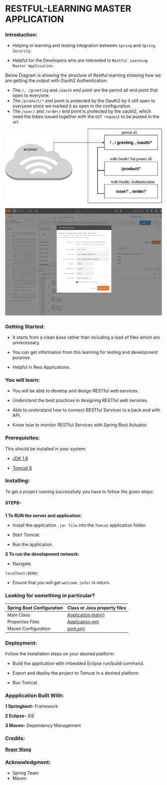 
# RESTFUL-LEARNING MASTER APPLICATION

### Introduction:
- Helping in learning and testing integration between `Spring` and `Spring Security`.

- Helpful for the Developers who are interested in `Restful Learning Master Application`.

Below Diagram is showing the structure of Restful learning showing how we are getting the output with Oauth2 Authentication:
- The `/, /greeting` and `/oauth` end point are the permit all end point that open to everyone.
- The `/product/*` end point is protected by the Oauth2 by it still open to everyone since we marked it as open in the configuration.
- The `/user/` and `/order/` end point is protected by the oauth2, which need the token issued together with the `GET request` to be posted in the url.

![Diagram](RogerRestful.png)


![Diagram](Screenshot%20from%202018-01-15%2020-52-11.png)

### Getting Started:

- It starts from a clean base rather than including a load of files which are unnecessary.

- You can get information from this learning for testing and development purpose.

- Helpful in Rest Applications.

### You will learn: 

- You will be able to develop and design RESTful web services.

- Understand the best practices in designing RESTful web services.

- Able to understand how to connect RESTful Services to a back end with API.

- Know how to monitor RESTful Services with Spring Boot Actuator.


### Prerequisites:

This should be installed in your system:

- [JDK 1.8](https://docs.oracle.com/javase/8/docs/technotes/guides/install/install_overview.html)

- [Tomcat 8]( http://tomcat.apache.org/tomcat-8.0-doc/)


### Installing:

To get a project running successfully you have to follow the given steps:


##### STEPS-


**1 To RUN the server and application:**

- Install the application `.jar file` into the `Tomcat` application folder.

- Start Tomcat.

- Run the application.

 
**2 To run the development network:** 
 
- Navigate
```
localhost:8080/
```

- Ensure that you will get `welcome infor` in return.

### Looking for something in particular?

| Spring Boot Configuration |Class or Java property files|
| --------------------------|----------------------------|
|   Main Class              |[Application.main()]( https://github.com/BCSTechLearning/Restful-Learning/blob/roger/src/main/java/boot/Application.java)|
|   Properties Files        |[Application.yml](https://github.com/BCSTechLearning/Restful-Learning/blob/roger/application.yml)| 
|   Maven Configuration     | [pom.xml ]( https://github.com/BCSTechLearning/Restful-Learning/blob/roger/pom.xml ) |



### Deployment:

Follow the installation steps on your desired platform:

- Build the application with imbedded Eclipse run/build command.

- Export and deploy the project to Tomcat in a desired platform.

- Run Tomcat.


### Appplication Built With:

**1 Springboot-**  Framework

**2 Eclipse-**  IDE

**3 Maven-**  Dependency Management



### Credits:

[**Roger Wang**](Lujie.Wang@bcstechnology.com.au)




### Acknowledgment:

- Spring Team
- Maven


 

























